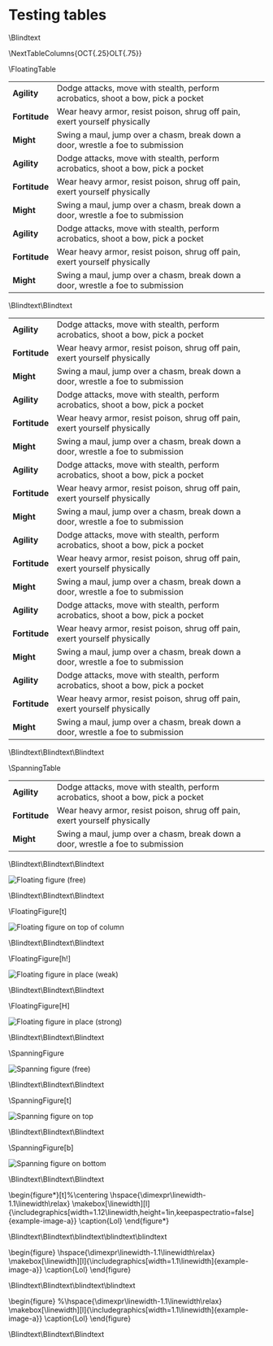 # Testing tables

\Blindtext

\NextTableColumns{OCT{.25}OLT{.75}}

\FloatingTable

|||
|---------|-----------------|
| **Agility** | Dodge attacks, move with stealth, perform acrobatics, shoot a bow, pick a pocket |
| **Fortitude** | Wear heavy armor, resist poison, shrug off pain, exert yourself physically |
| **Might** | Swing a maul, jump over a chasm, break down a door, wrestle a foe to submission |
| **Agility** | Dodge attacks, move with stealth, perform acrobatics, shoot a bow, pick a pocket |
| **Fortitude** | Wear heavy armor, resist poison, shrug off pain, exert yourself physically |
| **Might** | Swing a maul, jump over a chasm, break down a door, wrestle a foe to submission |
| **Agility** | Dodge attacks, move with stealth, perform acrobatics, shoot a bow, pick a pocket |
| **Fortitude** | Wear heavy armor, resist poison, shrug off pain, exert yourself physically |
| **Might** | Swing a maul, jump over a chasm, break down a door, wrestle a foe to submission |

\Blindtext\Blindtext

|||
|---------|-----------------|
| **Agility** | Dodge attacks, move with stealth, perform acrobatics, shoot a bow, pick a pocket |
| **Fortitude** | Wear heavy armor, resist poison, shrug off pain, exert yourself physically |
| **Might** | Swing a maul, jump over a chasm, break down a door, wrestle a foe to submission |
| **Agility** | Dodge attacks, move with stealth, perform acrobatics, shoot a bow, pick a pocket |
| **Fortitude** | Wear heavy armor, resist poison, shrug off pain, exert yourself physically |
| **Might** | Swing a maul, jump over a chasm, break down a door, wrestle a foe to submission |
| **Agility** | Dodge attacks, move with stealth, perform acrobatics, shoot a bow, pick a pocket |
| **Fortitude** | Wear heavy armor, resist poison, shrug off pain, exert yourself physically |
| **Might** | Swing a maul, jump over a chasm, break down a door, wrestle a foe to submission |
| **Agility** | Dodge attacks, move with stealth, perform acrobatics, shoot a bow, pick a pocket |
| **Fortitude** | Wear heavy armor, resist poison, shrug off pain, exert yourself physically |
| **Might** | Swing a maul, jump over a chasm, break down a door, wrestle a foe to submission |
| **Agility** | Dodge attacks, move with stealth, perform acrobatics, shoot a bow, pick a pocket |
| **Fortitude** | Wear heavy armor, resist poison, shrug off pain, exert yourself physically |
| **Might** | Swing a maul, jump over a chasm, break down a door, wrestle a foe to submission |
| **Agility** | Dodge attacks, move with stealth, perform acrobatics, shoot a bow, pick a pocket |
| **Fortitude** | Wear heavy armor, resist poison, shrug off pain, exert yourself physically |
| **Might** | Swing a maul, jump over a chasm, break down a door, wrestle a foe to submission |

\Blindtext\Blindtext\Blindtext

\SpanningTable

|||
|---------|-----------------|
| **Agility** | Dodge attacks, move with stealth, perform acrobatics, shoot a bow, pick a pocket |
| **Fortitude** | Wear heavy armor, resist poison, shrug off pain, exert yourself physically |
| **Might** | Swing a maul, jump over a chasm, break down a door, wrestle a foe to submission |

\Blindtext\Blindtext\Blindtext

![Floating figure (free)](example-image-a)

\Blindtext\Blindtext\Blindtext

\FloatingFigure[t]

![Floating figure on top of column](example-image-a)

\Blindtext\Blindtext\Blindtext

\FloatingFigure[h!]

![Floating figure in place (weak)](example-image-a)

\Blindtext\Blindtext\Blindtext

\FloatingFigure[H]

![Floating figure in place (strong)](example-image-a)

\Blindtext\Blindtext\Blindtext

\SpanningFigure

![Spanning figure (free)](example-image-a)

\Blindtext\Blindtext\Blindtext

\SpanningFigure[t]

![Spanning figure on top](example-image-a)

\Blindtext\Blindtext\Blindtext

\SpanningFigure[b]

![Spanning figure on bottom](example-image-a)

\Blindtext\Blindtext\Blindtext


\begin{figure*}[t]%\centering
\hspace{\dimexpr\linewidth-1.1\linewidth\relax}
\makebox[\linewidth][l]{\includegraphics[width=1.12\linewidth,height=1in,keepaspectratio=false]{example-image-a}}
\caption{Lol}
\end{figure*}

\Blindtext\Blindtext\blindtext\blindtext\blindtext

\begin{figure}
\hspace{\dimexpr\linewidth-1.1\linewidth\relax}
\makebox[\linewidth][l]{\includegraphics[width=1.1\linewidth]{example-image-a}}
\caption{Lol}
\end{figure}

\Blindtext\Blindtext\blindtext\blindtext

\begin{figure}
%\hspace{\dimexpr\linewidth-1.1\linewidth\relax}
\makebox[\linewidth][l]{\includegraphics[width=1.1\linewidth]{example-image-a}}
\caption{Lol}
\end{figure}

\Blindtext\Blindtext\Blindtext
